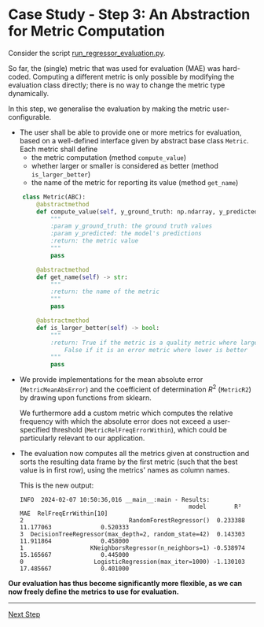 # Case Study - Step 3: An Abstraction for Metric Computation

Consider the script [run_regressor_evaluation.py](run_regressor_evaluation.py).

So far, the (single) metric that was used for evaluation (MAE) was hard-coded. 
Computing a different metric is only possible by modifying the evaluation class directly; there is no way to change the metric type dynamically.

In this step, we generalise the evaluation by making the metric user-configurable.

  * The user shall be able to provide one or more metrics for evaluation, based on a well-defined interface given by abstract base class `Metric`. Each metric shall define
      * the metric computation (method `compute_value`)
      * whether larger or smaller is considered as better (method `is_larger_better`)
      * the name of the metric for reporting its value (method `get_name`)
  
```python
    class Metric(ABC):
        @abstractmethod
        def compute_value(self, y_ground_truth: np.ndarray, y_predicted: np.ndarray) -> float:
            """
            :param y_ground_truth: the ground truth values
            :param y_predicted: the model's predictions
            :return: the metric value
            """
            pass

        @abstractmethod
        def get_name(self) -> str:
            """
            :return: the name of the metric
            """
            pass

        @abstractmethod
        def is_larger_better(self) -> bool:
            """
            :return: True if the metric is a quality metric where larger is better,
                False if it is an error metric where lower is better
            """
            pass
```
  
  * We provide implementations for the mean absolute error (`MetricMeanAbsError`) and the coefficient of determination $R^2$ (`MetricR2`) by drawing upon functions from sklearn. 
  
    We furthermore add a custom metric which computes the relative frequency with which the absolute error does not exceed a user-specified threshold (`MetricRelFreqErrorWithin`), which could be particularly relevant to our application.

  * The evaluation now computes all the metrics given at construction and sorts the resulting data frame by the first metric (such that the best value is in first row), using the metrics' names as column names.

    This is the new output:
    ```
    INFO  2024-02-07 10:50:36,016 __main__:main - Results:
                                                    model        R²        MAE  RelFreqErrWithin[10]
    2                              RandomForestRegressor()  0.233388  11.177063              0.520333
    3  DecisionTreeRegressor(max_depth=2, random_state=42)  0.143303  11.911864              0.458000
    1                   KNeighborsRegressor(n_neighbors=1) -0.538974  15.165667              0.445000
    0                    LogisticRegression(max_iter=1000) -1.130103  17.485667              0.401000
    ```

**Our evaluation has thus become significantly more flexible, as we can now freely define the metrics to use for evaluation.**

<hr>

[Next Step](../02e-case-study-4-results-abstraction/README.md)